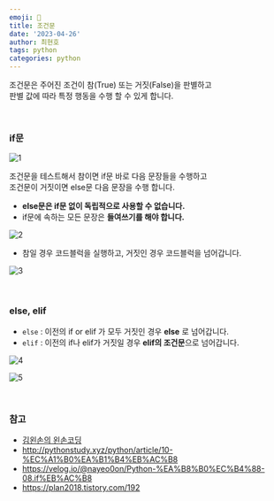 ```yaml
---
emoji: 📖
title: 조건문
date: '2023-04-26'
author: 최현호
tags: python
categories: python
---
```


조건문은 주어진 조건이 참(True) 또는 거짓(False)을 판별하고 <br> 판별 값에 따라 특정 행동을 수행 할 수 있게 합니다.

<br>

### if문

![1](https://user-images.githubusercontent.com/87301268/233936890-521772b9-2444-41e2-8da2-80bb5d52ce81.png)

조건문을 테스트해서 참이면 if문 바로 다음 문장들을 수행하고 <br> 조건문이 거짓이면 else문 다음 문장을 수행 합니다.

- **else문은 if문 없이 독립적으로 사용할 수 없습니다.**
- if문에 속하는 모든 문장은 **들여쓰기를 해야 합니다.**

![2](https://user-images.githubusercontent.com/87301268/233937769-6bbb3ff6-c54c-4100-a737-2970d27d3693.png)

- 참일 경우 코드블럭을 실행하고, 거짓인 경우 코드블럭을 넘어갑니다.

![3](https://user-images.githubusercontent.com/87301268/233938637-4717bba8-8d74-41ad-85f1-04bd5768bfe2.png)

<br>

### else, elif

- `else` : 이전의 if or elif 가 모두 거짓인 경우 **else** 로 넘어갑니다.
- `elif` : 이전의 if나 elif가 거짓일 경우 **elif의 조건문**으로 넘어갑니다.

![4](https://user-images.githubusercontent.com/87301268/233939516-857c929d-31b5-4c32-b246-d9cfddef866e.png)

![5](https://user-images.githubusercontent.com/87301268/233940054-1fcbc6df-3dd2-4b82-adcb-7ebf02865e94.png)

<br>

### 참고

- [김왼손의 왼손코딩](https://www.inflearn.com/course/%ED%8C%8C%EC%9D%B4%EC%8D%AC-%EA%B8%B0%EC%B4%88-%EA%B0%95%EC%A2%8C)
- http://pythonstudy.xyz/python/article/10-%EC%A1%B0%EA%B1%B4%EB%AC%B8
- https://velog.io/@nayeo0on/Python-%EA%B8%B0%EC%B4%88-08.if%EB%AC%B8
- https://plan2018.tistory.com/192

<br>

```toc

```
